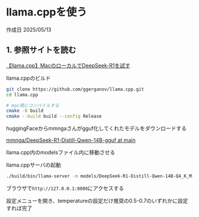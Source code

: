 # llama.cppを使う

作成日 2025/05/13

## 1. 参照サイトを読む

[【llama.cpp】MacのローカルでDeepSeek-R1を試す](https://zenn.dev/michy/articles/2ae54297657f2c)

llama.cppのビルド

```bash
git clone https://github.com/ggerganov/llama.cpp.git
cd llama.cpp

# mac用にコンパイルする
cmake -B build
cmake --build build --config Release
```

huggingFaceからmmngaさんがgguf化してくれたモデルをダウンロードする

[mmnga/DeepSeek-R1-Distill-Qwen-14B-gguf at main](https://huggingface.co/mmnga/DeepSeek-R1-Distill-Qwen-14B-gguf/tree/main/Q4_K_M)

llama.cpp内のmodelsファイル内に移動させる

llama.cppサーバの起動

```bash
./build/bin/llama-server -m models/DeepSeek-R1-Distill-Qwen-14B-Q4_K_M-00001-of-00001.gguf --port 8080
```

ブラウザで`http://127.0.0.1:8080`にアクセスする

設定メニューを開き、temperatureの設定だけ推奨の0.5-0.7のいずれかに設定すれば完了
